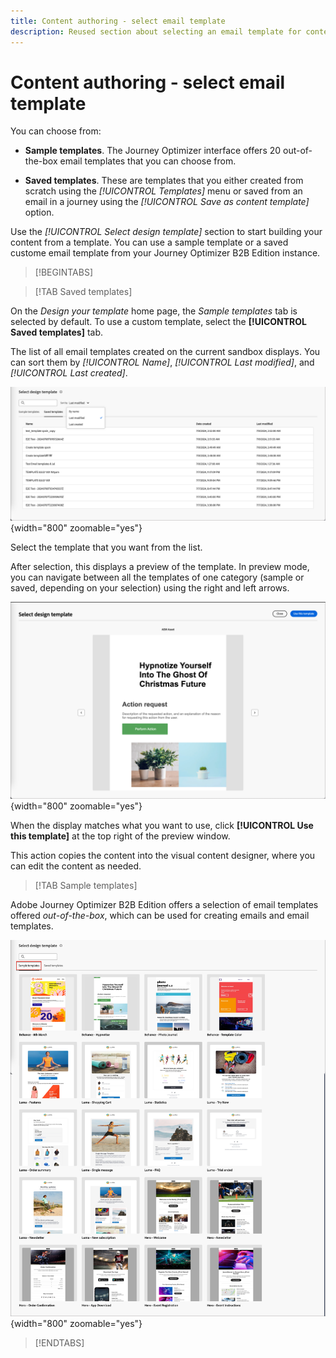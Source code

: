 ```yaml
---
title: Content authoring - select email template
description: Reused section about selecting an email template for content authoring
---
```

# Content authoring - select email template

You can choose from:

* **Sample templates**. The Journey Optimizer interface offers 20 out-of-the-box email templates that you can choose from.

* **Saved templates**. These are templates that you either created from scratch using the _[!UICONTROL Templates]_ menu or saved from an email in a journey using the _[!UICONTROL Save as content template]_ option.

Use the _[!UICONTROL Select design template]_ section to start building your content from a template. You can use a sample template or a saved custome email template from your Journey Optimizer B2B Edition instance.

>[!BEGINTABS]

>[!TAB Saved templates]

On the _Design your template_ home page, the _Sample templates_ tab is selected by default. To use a custom template, select the **[!UICONTROL Saved templates]** tab.

The list of all email templates created on the current sandbox displays. You can sort them by _[!UICONTROL Name]_, _[!UICONTROL Last modified]_, and _[!UICONTROL Last created]_.

![Choose a saved template](../assets/content-design-shared/templates-design-saved-sort-by.png){width="800" zoomable="yes"}

Select the template that you want from the list.

   After selection, this displays a preview of the template. In preview mode, you can navigate between all the templates of one category (sample or saved, depending on your selection) using the right and left arrows.

   ![Preview the saved template](../assets/content-design-shared/templates-design-saved-preview.png){width="800" zoomable="yes"}

When the display matches what you want to use, click **[!UICONTROL Use this template]** at the top right of the preview window.

This action copies the content into the visual content designer, where you can edit the content as needed.

>[!TAB Sample templates]

Adobe Journey Optimizer B2B Edition offers a selection of email templates offered _out-of-the-box_, which can be used for creating emails and email templates.

![Choose a template provided by Adobe](../assets/content-design-shared/templates-design-samples.png){width="800" zoomable="yes"}

>[!ENDTABS]